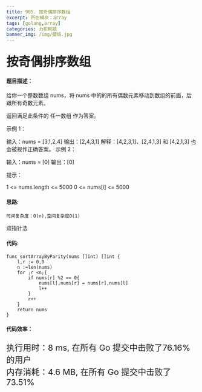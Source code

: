 ```yaml
---
title: 905. 按奇偶排序数组
excerpt: 所在模块：array
tags: [golang,array]
categories: 力扣刷题
banner_img: /img/壁纸.jpg
---
```


### <font size=6px>按奇偶排序数组</font>

#### 题目描述：

给你一个整数数组 nums，将 nums 中的的所有偶数元素移动到数组的前面，后跟所有奇数元素。

返回满足此条件的 任一数组 作为答案。

 

示例 1：

输入：nums = [3,1,2,4]
输出：[2,4,3,1]
解释：[4,2,3,1]、[2,4,1,3] 和 [4,2,1,3] 也会被视作正确答案。
示例 2：

输入：nums = [0]
输出：[0]


提示：

1 <= nums.length <= 5000
0 <= nums[i] <= 5000

#### 思路:

```
时间复杂度：O(n),空间复杂度O(1)
```

双指针法

#### 代码:

```golang
func sortArrayByParity(nums []int) []int {
    l,r := 0,0
    n :=len(nums)
    for ;r <n;{
        if nums[r] %2 == 0{
            nums[l],nums[r] = nums[r],nums[l]
            l++
        }
        r++
    }
    return nums
}
```

#### 代码效率：

<p class="note note-primary"; style="font-size:22px">
   执行用时：8 ms, 在所有 Go 提交中击败了76.16%的用户<br>
   内存消耗：4.6 MB, 在所有 Go 提交中击败了73.51%
</p>



